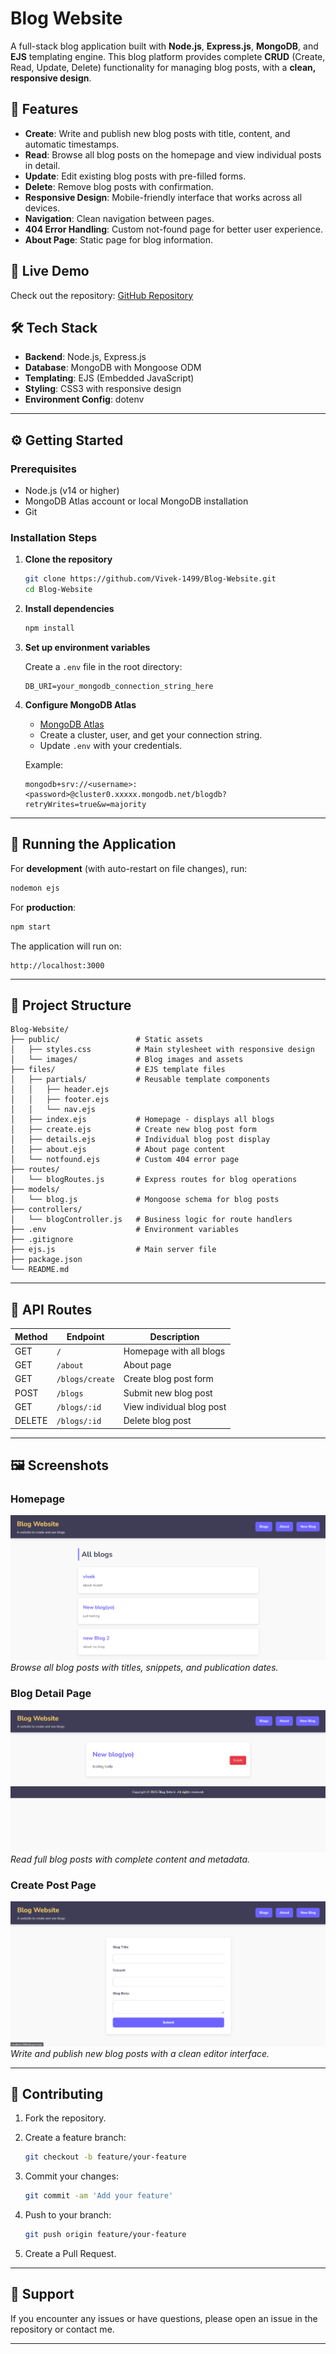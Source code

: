 # Blog Website

A full-stack blog application built with **Node.js**, **Express.js**, **MongoDB**, and **EJS** templating engine. This blog platform provides complete **CRUD** (Create, Read, Update, Delete) functionality for managing blog posts, with a **clean, responsive design**.

## 🌟 Features

* **Create**: Write and publish new blog posts with title, content, and automatic timestamps.
* **Read**: Browse all blog posts on the homepage and view individual posts in detail.
* **Update**: Edit existing blog posts with pre-filled forms.
* **Delete**: Remove blog posts with confirmation.
* **Responsive Design**: Mobile-friendly interface that works across all devices.
* **Navigation**: Clean navigation between pages.
* **404 Error Handling**: Custom not-found page for better user experience.
* **About Page**: Static page for blog information.

## 🚀 Live Demo

Check out the repository: [GitHub Repository](https://github.com/Vivek-1499/Blog-Website)

## 🛠️ Tech Stack

* **Backend**: Node.js, Express.js
* **Database**: MongoDB with Mongoose ODM
* **Templating**: EJS (Embedded JavaScript)
* **Styling**: CSS3 with responsive design
* **Environment Config**: dotenv

---

## ⚙️ Getting Started

### Prerequisites

* Node.js (v14 or higher)
* MongoDB Atlas account or local MongoDB installation
* Git

### Installation Steps

1. **Clone the repository**

   ```bash
   git clone https://github.com/Vivek-1499/Blog-Website.git
   cd Blog-Website
   ```

2. **Install dependencies**

   ```bash
   npm install
   ```

3. **Set up environment variables**

   Create a `.env` file in the root directory:

   ```env
   DB_URI=your_mongodb_connection_string_here
   ```

4. **Configure MongoDB Atlas**

   * [MongoDB Atlas](https://www.mongodb.com/atlas)
   * Create a cluster, user, and get your connection string.
   * Update `.env` with your credentials.

   Example:

   ```
   mongodb+srv://<username>:<password>@cluster0.xxxxx.mongodb.net/blogdb?retryWrites=true&w=majority
   ```

---

## 🏃 Running the Application

For **development** (with auto-restart on file changes), run:

```bash
nodemon ejs
```

For **production**:

```bash
npm start
```

The application will run on:

```
http://localhost:3000
```

---

## 📂 Project Structure

```
Blog-Website/
├── public/                 # Static assets
│   ├── styles.css          # Main stylesheet with responsive design
│   └── images/             # Blog images and assets
├── files/                  # EJS template files
│   ├── partials/           # Reusable template components
│   │   ├── header.ejs
│   │   ├── footer.ejs
│   │   └── nav.ejs
│   ├── index.ejs           # Homepage - displays all blogs
│   ├── create.ejs          # Create new blog post form
│   ├── details.ejs         # Individual blog post display
│   ├── about.ejs           # About page content
│   └── notfound.ejs        # Custom 404 error page
├── routes/
│   └── blogRoutes.js       # Express routes for blog operations
├── models/
│   └── blog.js             # Mongoose schema for blog posts
├── controllers/
│   └── blogController.js   # Business logic for route handlers
├── .env                    # Environment variables
├── .gitignore
├── ejs.js                  # Main server file
├── package.json
└── README.md
```

---

## 📡 API Routes

| Method | Endpoint        | Description               |
| ------ | --------------- | ------------------------- |
| GET    | `/`             | Homepage with all blogs   |
| GET    | `/about`        | About page                |
| GET    | `/blogs/create` | Create blog post form     |
| POST   | `/blogs`        | Submit new blog post      |
| GET    | `/blogs/:id`    | View individual blog post |
| DELETE | `/blogs/:id`    | Delete blog post          |

---

## 🖼️ Screenshots

### Homepage

![Home Page](public/images/image1.png)
*Browse all blog posts with titles, snippets, and publication dates.*

### Blog Detail Page

![Detail Page](public/images/imag2.png)
*Read full blog posts with complete content and metadata.*

### Create Post Page

![Create Page](public/images/image3.png)
*Write and publish new blog posts with a clean editor interface.*

---

## 🤝 Contributing

1. Fork the repository.
2. Create a feature branch:

   ```bash
   git checkout -b feature/your-feature
   ```
3. Commit your changes:

   ```bash
   git commit -am 'Add your feature'
   ```
4. Push to your branch:

   ```bash
   git push origin feature/your-feature
   ```
5. Create a Pull Request.

---

## 💬 Support

If you encounter any issues or have questions, please open an issue in the repository or contact me.

---
